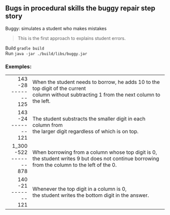 ## Bugs in procedural skills the buggy repair step story

Buggy: simulates a student who makes mistakes

> This is the first approach to explains student errors.


Build `gradle build`  
Run `java -jar ./build/libs/buggy.jar`

### Exemples:

|   |  |
|--:|:--|
| 143<br> -28<br> -------<br> 125 | When the student needs to borrow, he adds 10 to the top digit of the current <br> column without subtracting 1 from the next column to the left.   |
| 143<br> -24<br> -------<br> 121 | The student substracts the smaller digit in each column from<br>the larger digit regardless of which is on top.  |
| 1_300<br> -522<br> -------<br> 878 | When borrowing from a column whose top digit is 0,<br> the student writes 9 but does not continue borrowing from the column to the left of the 0.  |
| 140<br> -21<br> -------<br> 121 | Whenever the top digit in a column is 0,<br> the student writes the bottom digit in the answer.   |

